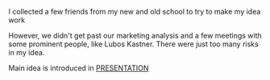 I collected a few friends from my new and old school to try to make my idea work

However, we didn't get past our marketing analysis and a few meetings with some prominent people, like Lubos Kastner. There were just too many risks in my idea.

Main idea is introduced in [PRESENTATION](https://campuscvut-my.sharepoint.com/:p:/g/personal/charbjak_cvut_cz/ESXehk7lymhPtrBYWKwyD-8B5jwAWb02GC4kcVPcLRzF1w?e=ZEr8Wl)
